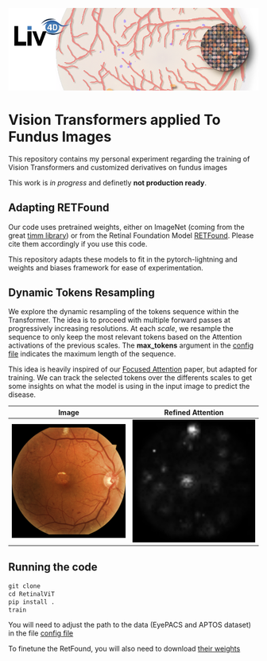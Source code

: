 ![header](imgs/header.png)
# Vision Transformers applied To Fundus Images

This repository contains my personal experiment regarding the training of Vision Transformers and customized derivatives on fundus images

This work is *in progress* and definetly **not production ready**.

## Adapting RETFound

Our code uses pretrained weights, either on ImageNet (coming from the great [timm library](https://timm.fast.ai/)) or from the Retinal Foundation Model [RETFound](https://github.com/rmaphoh/RETFound_MAE/tree/main). Please cite them accordingly if you use this code.

This repository adapts these models to fit in the pytorch-lightning and weights and biases framework for ease of experimentation.

## Dynamic Tokens Resampling

We explore the dynamic resampling of the tokens sequence within the Transformer. The idea is to proceed with multiple forward passes at progressively increasing resolutions. At each *scale*, we resample the sequence to only keep the most relevant tokens based on the Attention activations of the previous scales. The **max_tokens** argument in the [config file](configs/config.yaml) indicates the maximum length of the sequence.

This idea is heavily inspired of our [Focused Attention](https://www.sciencedirect.com/science/article/pii/S1361841522002377) paper, but adapted for training. We can track the selected tokens over the differents scales to get some insights on what the model is using in the input image to predict the disease.

|Image | Refined Attention|
:---------------:|:---------------:
![](figures/_tmp_images/batch_0.png) | ![](figures/_tmp_attn/batch_0.png)


## Running the code

```
git clone
cd RetinalViT
pip install .
train
```

You will need to adjust the path to the data (EyePACS and APTOS dataset) in the file [config file](configs/config.yaml)

To finetune the RetFound, you will also need to download [their weights](https://drive.google.com/file/d/1l62zbWUFTlp214SvK6eMwPQZAzcwoeBE/view?usp=sharing)
